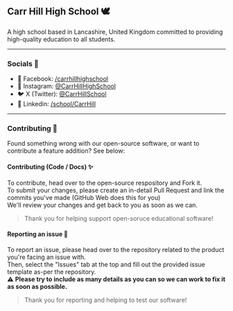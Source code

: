 ## Carr Hill High School 🕊
A high school based in Lancashire, United Kingdom committed to providing high-quality education to all students.

---
### Socials 📱
* 📲 Facebook: [/carrhillhighschool](https://www.facebook.com/carrhillhighschool/)<br>
* 📸 Instagram: [@CarrHillHighSchool](https://www.instagram.com/carrhillhighschool/)<br>
* 🐦 X (Twitter): [@CarrHillSchool](https://twitter.com/CarrHillSchool)<br>
* 🤝 Linkedin: [/school/CarrHill](https://www.linkedin.com/school/carrhill)<br>

---
### Contributing 🐛
Found something wrong with our open-source software, or want to contribute a feature addition? See below:


#### Contributing (Code / Docs) ✨
To contribute, head over to the open-source respository and Fork it.<br>
To submit your changes, please create an in-detail Pull Request and link the commits you've made (GitHub Web does this for you)<br>
We'll review your changes and get back to you as soon as we can.<br>
> Thank you for helping support open-soruce educational software!

#### Reporting an issue 📑
To report an issue, please head over to the repository related to the product you're facing an issue with.<br>
Then, select the "Issues" tab at the top and fill out the provided issue template as-per the repository.<br>
⚠ **Please try to include as many details as you can so we can work to fix it as soon as possible.**<br>
> Thank you for reporting and helping to test our software!
